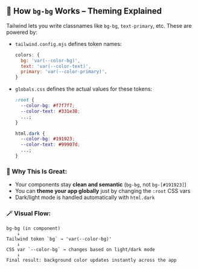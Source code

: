 ## 🎨 How `bg-bg` Works – Theming Explained

Tailwind lets you write classnames like `bg-bg`, `text-primary`, etc. These are powered by:

- `tailwind.config.mjs` defines token names:

  ```js
  colors: {
    bg: 'var(--color-bg)',
    text: 'var(--color-text)',
    primary: 'var(--color-primary)',
  }
  ```

- `globals.css` defines the actual values for these tokens:

  ```css
  :root {
    --color-bg: #f7f7f7;
    --color-text: #331e38;
    ...;
  }

  html.dark {
    --color-bg: #191923;
    --color-text: #99907d;
    ...;
  }
  ```

### 🧠 Why This Is Great:

- Your components stay **clean and semantic** (`bg-bg`, not `bg-[#191923]`)
- You can **theme your app globally** just by changing the `:root` CSS vars
- Dark/light mode is handled automatically with `html.dark`

### 🪄 Visual Flow:

```
bg-bg (in component)
    ↓
Tailwind token `bg` → 'var(--color-bg)'
    ↓
CSS var `--color-bg` → changes based on light/dark mode
    ↓
Final result: background color updates instantly across the app
```
